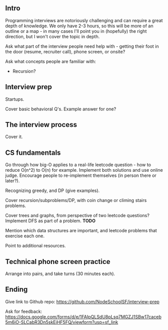 ## Intro

Programming interviews are notoriously challenging and can require a great depth of knowledge. We only have 2-3 hours, so this will be more of an outline or a map - in many cases I'll point you in (hopefully) the right direction, but I won't cover the topic in depth.

Ask what part of the interview people need help with - getting their foot in the door (resume, recruiter call), phone screen, or onsite?

Ask what concepts people are familiar with:

* Recursion?

## Interview prep

Startups.

Cover basic behavioral Q's. Example answer for one?


## The interview process

Cover it.


## CS fundamentals

Go through how big-O applies to a real-life leetcode question - how to reduce O(n^2) to O(n) for example. Implement both solutions and use online judge. Encourage people to re-implement themselves (in person there or later?).

Recognizing greedy, and DP (give examples).

Cover recursion/subproblems/DP, with coin change or climing stairs problems.

Cover trees and graphs, from perspective of two leetcode questions? Implement DFS as part of a problem. **TODO**

Mention which data structures are important, and leetcode problems that exercise each one.

Point to additional resources.


## Technical phone screen practice

Arrange into pairs, and take turns (30 minutes each).

## Ending

Give link to Github repo: https://github.com/NodeSchoolSF/interview-prep

Ask for feedback: https://docs.google.com/forms/d/e/1FAIpQLSdU8pLsq7MGZJ1SBw17caceb5m6iO-SLCabR3Dn5skEiHF5FQ/viewform?usp=sf_link
